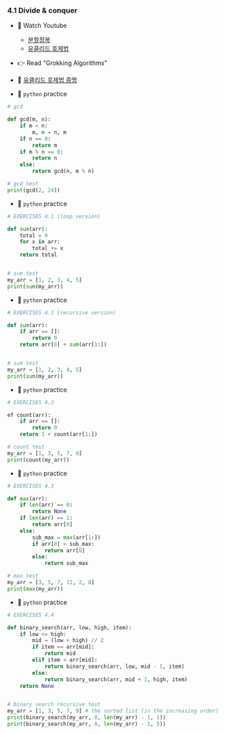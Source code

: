 ### 4.1 Divide & conquer

- 🍒 Watch Youtube
    - [분할정복](https://www.youtube.com/watch?v=qDEKiNzAH1U)
    - [유클리드 호제법](https://www.youtube.com/watch?v=rb71JCx6Hb0)
    


- 👉 Read "Grokking Algorithms"


- 🍑 [유클리드 호제법 증명](https://ko.wikipedia.org/wiki/%EC%9C%A0%ED%81%B4%EB%A6%AC%EB%93%9C_%ED%98%B8%EC%A0%9C%EB%B2%95)


- 🐍 `python` practice

```python
# gcd

def gcd(m, n):
    if m < n:
        m, n = n, m
    if n == 0:
        return m
    if m % n == 0:
        return n
    else:
        return gcd(n, m % n)

# gcd test
print(gcd(2, 24))
```


- 🐍 `python` practice

```python
# EXERCISES 4.1 (loop version)

def sum(arr):
    total = 0
    for x in arr:
        total += x
    return total


# sum test
my_arr = [1, 2, 3, 4, 5]
print(sum(my_arr))
```



- 🐍 `python` practice

```python
# EXERCISES 4.1 (recursive version)

def sum(arr):
    if arr == []:
        return 0
    return arr[0] + sum(arr[1:])


# sum test
my_arr = [1, 2, 3, 4, 5]
print(sum(my_arr))
```



- 🐍 `python` practice

```python
# EXERCISES 4.2

ef count(arr):
    if arr == []:
        return 0
    return 1 + count(arr[1:])

# count test
my_arr = [1, 3, 5, 7, 9]
print(count(my_arr))
```


- 🐍 `python` practice

```python
# EXERCISES 4.3

def max(arr):
    if len(arr) == 0:
        return None
    if len(arr) == 1:
        return arr[0]
    else:
        sub_max = max(arr[1:])
        if arr[0] > sub_max:
            return arr[0]
        else:
            return sub_max

# max test
my_arr = [3, 5, 7, 11, 2, 8]
print(max(my_arr))
```


- 🐍 `python` practice

```python
# EXERCISES 4.4

def binary_search(arr, low, high, item):
    if low <= high:
        mid = (low + high) // 2
        if item == arr[mid]:
            return mid
        elif item < arr[mid]:
            return binary_search(arr, low, mid - 1, item)
        else:
            return binary_search(arr, mid + 1, high, item)
    return None


# binary search recursive test
my_arr = [1, 3, 5, 7, 9] # the sorted list (in the increasing order)
print(binary_search(my_arr, 0, len(my_arr) - 1, 1))
print(binary_search(my_arr, 0, len(my_arr) - 1, 5))
```